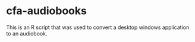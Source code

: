 cfa-audiobooks
==============

This is an R script that was used to convert a desktop windows application to an audiobook.

